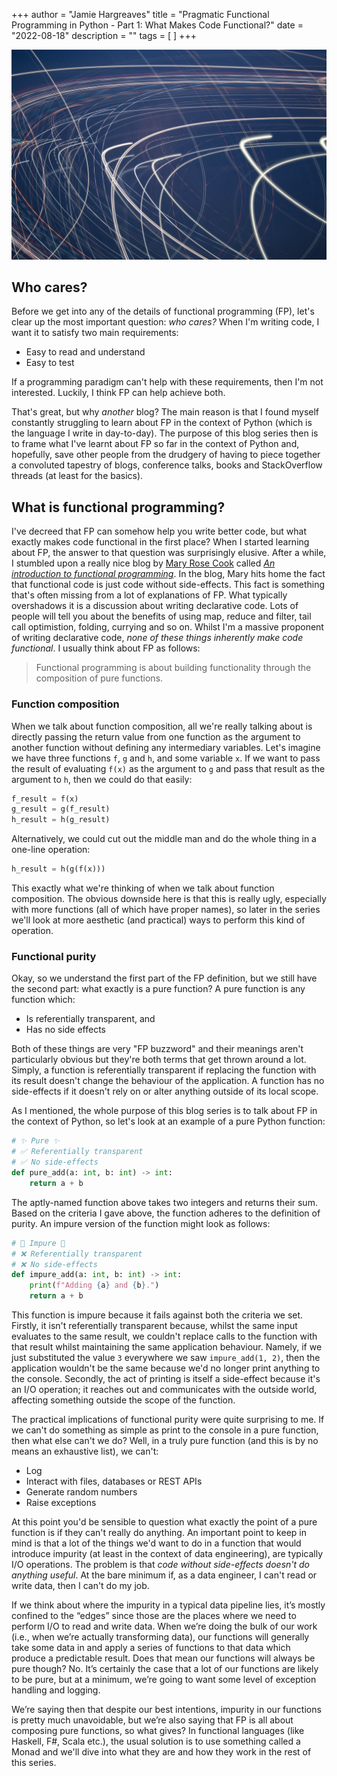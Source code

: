 +++
author = "Jamie Hargreaves"
title = "Pragmatic Functional Programming in Python - Part 1: What Makes Code Functional?"
date = "2022-08-18"
description = ""
tags = [
]
+++

!["Header showing an image of a bookshelf"](/images/dynamodb_concurrency/header.jpg)

## Who cares?

Before we get into any of the details of functional programming (FP), let's clear up the most important question: *who cares?* When I'm writing code, I want it to satisfy two main requirements:

* Easy to read and understand
* Easy to test

If a programming paradigm can't help with these requirements, then I'm not interested. Luckily, I think FP can help achieve both.

That's great, but why *another* blog? The main reason is that I found myself constantly struggling to learn about FP in the context of Python (which is the language I write in day-to-day). The purpose of this blog series then is to frame what I've learnt about FP so far in the context of Python and, hopefully, save other people from the drudgery of having to piece together a convoluted tapestry of blogs, conference talks, books and StackOverflow threads (at least for the basics).

## What is functional programming?

I've decreed that FP can somehow help you write better code, but what exactly makes code functional in the first place? When I started learning about FP, the answer to that question was surprisingly elusive. After a while, I stumbled upon a really nice blog by [Mary Rose Cook](https://maryrosecook.com) called [*An introduction to functional programming*](https://codewords.recurse.com/issues/one/an-introduction-to-functional-programming). In the blog, Mary hits home the fact that functional code is just code without side-effects. This fact is something that's often missing from a lot of explanations of FP. What typically overshadows it is a discussion about writing declarative code. Lots of people will tell you about the benefits of using map, reduce and filter, tail call optimistion, folding, currying and so on. Whilst I'm a massive proponent of writing declarative code, *none of these things inherently make code functional*. I usually think about FP as follows:

> Functional programming is about building functionality through the composition of pure functions.

### Function composition

When we talk about function composition, all we're really talking about is directly passing the return value from one function as the argument to another function without defining any intermediary variables. Let's imagine we have three functions `f`, `g` and `h`, and some variable `x`. If we want to pass the result of evaluating `f(x)` as the argument to `g` and pass that result as the argument to `h`, then we could do that easily:

```python
f_result = f(x)
g_result = g(f_result)
h_result = h(g_result)
```

Alternatively, we could cut out the middle man and do the whole thing in a one-line operation:

```python
h_result = h(g(f(x)))
```

This exactly what we're thinking of when we talk about function composition. The obvious downside here is that this is really ugly, especially with more functions (all of which have proper names), so later in the series we'll look at more aesthetic (and practical) ways to perform this kind of operation.

### Functional purity

Okay, so we understand the first part of the FP definition, but we still have the second part: what exactly is a pure function? A pure function is any function which:

* Is referentially transparent, and
* Has no side effects

Both of these things are very "FP buzzword" and their meanings aren't particularly obvious but they're both terms that get thrown around a lot. Simply, a function is referentially transparent if replacing the function with its result doesn't change the behaviour of the application. A function has no side-effects if it doesn't rely on or alter anything outside of its local scope.

As I mentioned, the whole purpose of this blog series is to talk about FP in the context of Python, so let's look at an example of a pure Python function:

```python
# ✨ Pure ✨
# ✅ Referentially transparent
# ✅ No side-effects
def pure_add(a: int, b: int) -> int:
    return a + b
```

The aptly-named function above takes two integers and returns their sum. Based on the criteria I gave above, the function adheres to the definition of purity. An impure version of the function might look as follows:

```python
# 🤮 Impure 🤮
# ❌ Referentially transparent
# ❌ No side-effects
def impure_add(a: int, b: int) -> int:
    print(f"Adding {a} and {b}.")
    return a + b
```

This function is impure because it fails against both the criteria we set. Firstly, it isn't referentially transparent because, whilst the same input evaluates to the same result, we couldn't replace calls to the function with that result whilst maintaining the same application behaviour. Namely, if we just substituted the value `3` everywhere we saw `impure_add(1, 2)`, then the application wouldn't be the same because we'd no longer print anything to the console. Secondly, the act of printing is itself a side-effect because it's an I/O operation; it reaches out and communicates with the outside world, affecting something outside the scope of the function.

The practical implications of functional purity were quite surprising to me. If we can't do something as simple as print to the console in a pure function, then what else can't we do? Well, in a truly pure function (and this is by no means an exhaustive list), we can't:

* Log
* Interact with files, databases or REST APIs
* Generate random numbers
* Raise exceptions

At this point you'd be sensible to question what exactly the point of a pure function is if they can't really do anything. An important point to keep in mind is that a lot of the things we'd want to do in a function that would introduce impurity (at least in the context of data engineering), are typically I/O operations. The problem is that *code without side-effects doesn't do anything useful*. At the bare minimum if, as a data engineer, I can't read or write data, then I can't do my job.

If we think about where the impurity in a typical data pipeline lies, it’s mostly confined to the “edges” since those are the places where we need to perform I/O to read and write data. When we’re doing the bulk of our work (i.e., when we’re actually transforming data), our functions will generally take some data in and apply a series of functions to that data which produce a predictable result. Does that mean our functions will always be pure though? No. It’s certainly the case that a lot of our functions are likely to be pure, but at a minimum, we’re going to want some level of exception handling and logging.

We’re saying then that despite our best intentions, impurity in our functions is pretty much unavoidable, but we’re also saying that FP is all about composing pure functions, so what gives? In functional languages (like Haskell, F#, Scala etc.), the usual solution is to use something called a Monad and we'll dive into what they are and how they work in the rest of this series.
